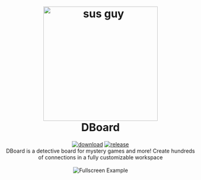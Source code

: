 <h1 align="center">
  <a href="https://github.com/ChrisCee2/mystery_app">
    <img src="https://github.com/ChrisCee2/mystery_app/blob/main/ReadMeFiles/amongusbutt.png" alt="sus guy" Width=300>
  </a>
  <br>
  DBoard
</h1>

<p align="center">
  <a href="https://github.com/ChrisCee2/mystery_app"><img src="https://img.shields.io/badge/download-22BB44?style=flat-square" alt="download"></a>
  <a href="https://github.com/ChrisCee2/mystery_app/releases"><img src="https://img.shields.io/github/v/release/ChrisCee2/mystery_app?style=flat-square" alt="release"></a>
  <br>
  DBoard is a detective board for mystery games and more! Create hundreds of connections in a fully customizable workspace
  <br>
  <br>
  <img src="https://github.com/ChrisCee2/mystery_app/blob/main/ReadMeFiles/FullScreenExample.png" alt="Fullscreen Example">
</p>
